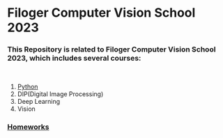 <!DOCTYPE html>
<html>
<body>
    <h1> Filoger Computer Vision School 2023 </h1>

<h3> This Repository is related to Filoger Computer Vision School 2023, which includes several courses:</h3>
<br>
<ol type = "1">
      <a href="https://github.com/aminizahra/Vision_Feb2023_Filoger/tree/main/01_python"><li>Python</li></a>
      <li>DIP(Digital Image Processing)</li>
      <li>Deep Learning</li>
      <li>Vision</li>
 </ol>
 
 <h3><a href="https://github.com/aminizahra/Vision_Feb2023_Filoger/tree/main/HWs">Homeworks</a></h3>
